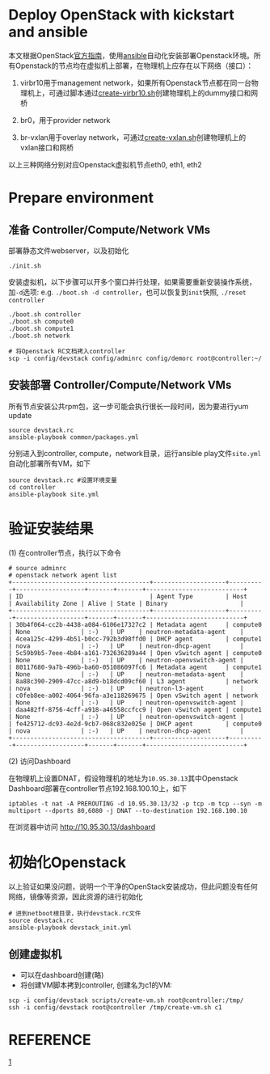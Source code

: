 Deploy OpenStack with kickstart and ansible
===========================================

本文根据OpenStack[官方指南](1)，使用[ansible](https://www.ansible.com/)自动化安装部署Openstack环境。所有Openstack的节点均在虚拟机上部署，在物理机上应存在以下网络（接口）：

1. virbr10用于management network，如果所有Openstack节点都在同一台物理机上，可通过脚本通过[create-virbr10.sh](scripts/create-virbr10.sh)创建物理机上的dummy接口和网桥

2. br0，用于provider network

3. br-vxlan用于overlay network，可通过[create-vxlan.sh](scripts/create-vxlan.sh)创建物理机上的vxlan接口和网桥

以上三种网络分别对应Openstack虚拟机节点eth0, eth1, eth2

Prepare environment
===================

## 准备 Controller/Compute/Network VMs

部署静态文件webserver，以及初始化

    ./init.sh

安装虚拟机，以下步骤可以开多个窗口并行处理，如果需要重新安装操作系统，加`-d`选项: e.g. `./boot.sh -d controller`，也可以恢复到`init`快照, `./reset controller`

    ./boot.sh controller
    ./boot.sh compute0
    ./boot.sh compute1
    ./boot.sh network

    # 将Openstack RC文档拷入controller
    scp -i config/devstack config/adminrc config/demorc root@controller:~/


## 安装部署 Controller/Compute/Network VMs

所有节点安装公共rpm包，这一步可能会执行很长一段时间，因为要进行yum update

    source devstack.rc
    ansible-playbook common/packages.yml

分别进入到controller, compute，network目录，运行ansible play文件`site.yml`自动化部署所有VM，如下

    source devstack.rc #设置环境变量
    cd controller
    ansible-playbook site.yml

验证安装结果
============

(1) 在controller节点，执行以下命令

```
# source adminrc
# openstack network agent list
+--------------------------------------+--------------------+----------+-------------------+-------+-------+---------------------------+
| ID                                   | Agent Type         | Host     | Availability Zone | Alive | State | Binary                    |
+--------------------------------------+--------------------+----------+-------------------+-------+-------+---------------------------+
| 30b4f064-cc2b-4438-a084-6106e17327c2 | Metadata agent     | compute0 | None              | :-)   | UP    | neutron-metadata-agent    |
| 4cea125c-4299-4b51-b0cc-792b3d98ffd0 | DHCP agent         | compute1 | nova              | :-)   | UP    | neutron-dhcp-agent        |
| 5c59b9b5-7eee-4b84-a161-732636289a44 | Open vSwitch agent | compute0 | None              | :-)   | UP    | neutron-openvswitch-agent |
| 80117680-9a7b-496b-ba60-051086097fc6 | Metadata agent     | compute1 | None              | :-)   | UP    | neutron-metadata-agent    |
| 8a88c390-2909-47cc-a8d9-b18dcd09cf60 | L3 agent           | network  | nova              | :-)   | UP    | neutron-l3-agent          |
| c0feb8ee-a002-4064-96fa-a3e118269675 | Open vSwitch agent | network  | None              | :-)   | UP    | neutron-openvswitch-agent |
| daa482ff-8756-4cff-a918-a46558ccfcc9 | Open vSwitch agent | compute1 | None              | :-)   | UP    | neutron-openvswitch-agent |
| fe425712-dc93-4e2d-9cb7-068c832e025e | DHCP agent         | compute0 | nova              | :-)   | UP    | neutron-dhcp-agent        |
+--------------------------------------+--------------------+----------+-------------------+-------+-------+---------------------------+
```

(2) 访问Dashboard

在物理机上设置DNAT，假设物理机的地址为`10.95.30.13`其中Openstack Dashboard部署在controller节点192.168.100.10上，如下

    iptables -t nat -A PREROUTING -d 10.95.30.13/32 -p tcp -m tcp --syn -m multiport --dports 80,6080 -j DNAT --to-destination 192.168.100.10

在浏览器中访问 http://10.95.30.13/dashboard


初始化Openstack
===============

以上验证如果没问题，说明一个干净的OpenStack安装成功，但此问题没有任何网络，镜像等资源，因此资源的进行初始化

    # 进到netboot根目录，执行devstack.rc文件
    source devstack.rc
    ansible-playbook devstack_init.yml


创建虚拟机
----------

* 可以在dashboard创建(略)
* 将创建VM脚本拷到controller, 创建名为c1的VM:

```
scp -i config/devstack scripts/create-vm.sh root@controller:/tmp/
ssh -i config/devstack root@controller /tmp/create-vm.sh c1
```

REFERENCE
=========

[1](https://docs.openstack.org/install-guide)
